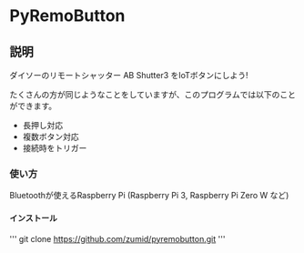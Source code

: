 # PyRemoButton

## 説明

ダイソーのリモートシャッター AB Shutter3 をIoTボタンにしよう!

たくさんの方が同じようなことをしていますが、このプログラムでは以下のことができます。

- 長押し対応
- 複数ボタン対応
- 接続時をトリガー



### 使い方

Bluetoothが使えるRaspberry Pi
 (Raspberry Pi 3, Raspberry Pi Zero W など)

#### インストール

'''
git clone https://github.com/zumid/pyremobutton.git 
'''
